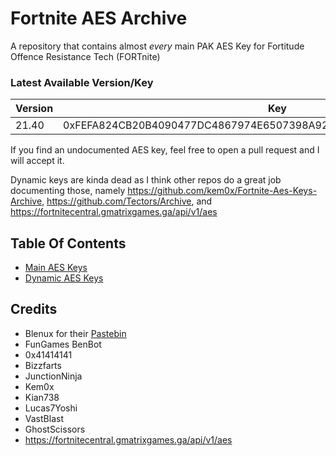 # Fortnite AES Archive
A repository that contains almost *every* main PAK AES Key for Fortitude Offence Resistance Tech (FORTnite)

### Latest Available Version/Key
| Version | Key |
|---------|-----|
| 21.40   | 0xFEFA824CB20B4090477DC4867974E6507398A92487D31F0D9325BA0A0B63E544 |

If you find an undocumented AES key, feel free to open a pull request and I will accept it.

Dynamic keys are kinda dead as I think other repos do a great job documenting those, namely https://github.com/kem0x/Fortnite-Aes-Keys-Archive,  https://github.com/Tectors/Archive, and https://fortnitecentral.gmatrixgames.ga/api/v1/aes

## Table Of Contents
- [Main AES Keys](https://github.com/dippyshere/fortnite-aes-archive/tree/master/archive/main.md)
- [Dynamic AES Keys](https://github.com/dippyshere/fortnite-aes-archive/tree/master/archive/dynamic)

## Credits
- Blenux for their [Pastebin](https://pastebin.com/raw/SCWdTWbj)
- FunGames BenBot
- 0x41414141
- Bizzfarts
- JunctionNinja
- Kem0x
- Kian738
- Lucas7Yoshi
- VastBlast
- GhostScissors
- https://fortnitecentral.gmatrixgames.ga/api/v1/aes
